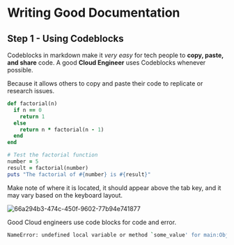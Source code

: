 # Writing Good Documentation

## Step 1 - Using Codeblocks

Codeblocks in markdown make it *very easy* for tech people to **copy, paste, and share** code. A good __Cloud Engineer__ uses Codeblocks whenever possible.

Because it allows others to copy and paste their code to replicate or research issues.

```ruby
def factorial(n)
  if n == 0
    return 1
  else
    return n * factorial(n - 1)
  end
end

# Test the factorial function
number = 5
result = factorial(number)
puts "The factorial of #{number} is #{result}"
```
Make note of where it is located, it should appear above the tab key, and it may vary based on the keyboard layout.

![66a294b3-474c-450f-9602-77b94e741877](https://github.com/manisht07/github-docs-example/assets/83353539/1d584b04-ebce-4fd6-94d0-f00bfb8ad62c)

Good Cloud engineers use code blocks for code and error.

```bash
NameError: undefined local variable or method `some_value' for main:Object
```





